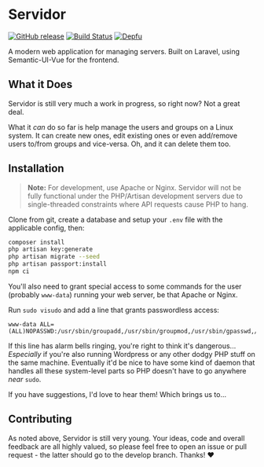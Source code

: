 # Servidor

[![GitHub release](https://img.shields.io/github/tag/dshoreman/servidor.svg?label=release)](https://github.com/dshoreman/servidor/releases)
[![Build Status](https://travis-ci.com/dshoreman/servidor.svg?branch=develop)](https://travis-ci.com/dshoreman/servidor)
[![Depfu](https://badges.depfu.com/badges/2c958ee33ec51367189f2762a8814dc5/count.svg)](https://depfu.com/github/dshoreman/servidor?project_id=5912)

A modern web application for managing servers.
Built on Laravel, using Semantic-UI-Vue for the frontend.

## What it Does
Servidor is still very much a work in progress, so right now? Not a great deal.

What it *can* do so far is help manage the users and groups on a Linux system.
It can create new ones, edit existing ones or even add/remove users to/from groups
and vice-versa. Oh, and it can delete them too.

## Installation

> **Note:** For development, use Apache or Nginx.
> Servidor will not be fully functional under the PHP/Artisan development servers
> due to single-threaded constraints where API requests cause PHP to hang.

Clone from git, create a database and setup your `.env` file with the applicable config, then:
```sh
composer install
php artisan key:generate
php artisan migrate --seed
php artisan passport:install
npm ci
```

You'll also need to grant special access to some commands for the user (probably `www-data`) running your web server, be that Apache or Nginx.

Run `sudo visudo` and add a line that grants passwordless access:
```
www-data ALL=(ALL)NOPASSWD:/usr/sbin/groupadd,/usr/sbin/groupmod,/usr/sbin/gpasswd,/usr/sbin/groupdel,/usr/sbin/useradd,/usr/sbin/usermod,/usr/sbin/userdel
```

If this line has alarm bells ringing, you're right to think it's dangerous...
*Especially* if you're also running Wordpress or any other dodgy PHP stuff
on the same machine. Eventually it'd be nice to have some kind of daemon that handles
all these system-level parts so PHP doesn't have to go anywhere *near* `sudo`.

If you have suggestions, I'd love to hear them! Which brings us to...

## Contributing

As noted above, Servidor is still very young. Your ideas, code and overall feedback are all
highly valued, so please feel free to open an issue or pull request - the latter should
go to the develop branch. Thanks! :heart:
